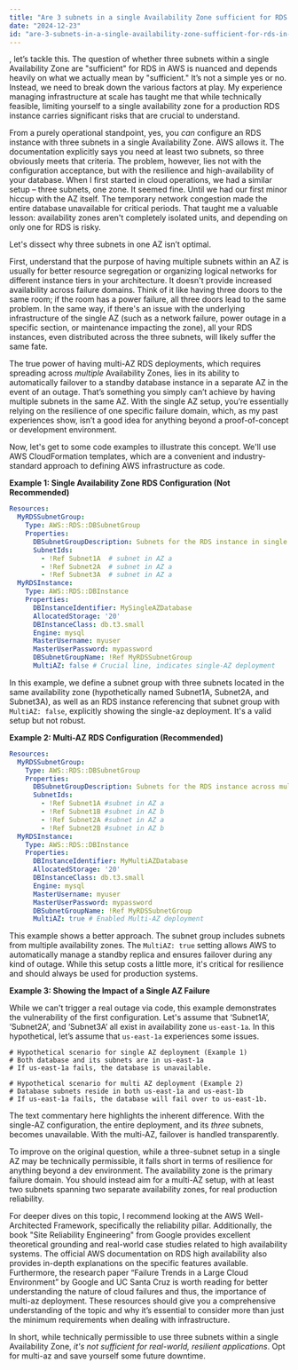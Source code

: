 ```yaml
---
title: "Are 3 subnets in a single Availability Zone sufficient for RDS in AWS?"
date: "2024-12-23"
id: "are-3-subnets-in-a-single-availability-zone-sufficient-for-rds-in-aws"
---
```


, let’s tackle this. The question of whether three subnets within a single Availability Zone are "sufficient" for RDS in AWS is nuanced and depends heavily on what we actually mean by "sufficient." It’s not a simple yes or no. Instead, we need to break down the various factors at play. My experience managing infrastructure at scale has taught me that while technically feasible, limiting yourself to a single availability zone for a production RDS instance carries significant risks that are crucial to understand.

From a purely operational standpoint, yes, you *can* configure an RDS instance with three subnets in a single Availability Zone. AWS allows it. The documentation explicitly says you need at least two subnets, so three obviously meets that criteria. The problem, however, lies not with the configuration acceptance, but with the resilience and high-availability of your database. When I first started in cloud operations, we had a similar setup – three subnets, one zone. It seemed fine. Until we had our first minor hiccup with the AZ itself. The temporary network congestion made the entire database unavailable for critical periods. That taught me a valuable lesson: availability zones aren't completely isolated units, and depending on only one for RDS is risky.

Let's dissect why three subnets in one AZ isn’t optimal.

First, understand that the purpose of having multiple subnets within an AZ is usually for better resource segregation or organizing logical networks for different instance tiers in your architecture. It doesn't provide increased availability across failure domains. Think of it like having three doors to the same room; if the room has a power failure, all three doors lead to the same problem. In the same way, if there's an issue with the underlying infrastructure of the single AZ (such as a network failure, power outage in a specific section, or maintenance impacting the zone), all your RDS instances, even distributed across the three subnets, will likely suffer the same fate.

The true power of having multi-AZ RDS deployments, which requires spreading across *multiple* Availability Zones, lies in its ability to automatically failover to a standby database instance in a separate AZ in the event of an outage. That’s something you simply can’t achieve by having multiple subnets in the same AZ. With the single AZ setup, you’re essentially relying on the resilience of one specific failure domain, which, as my past experiences show, isn’t a good idea for anything beyond a proof-of-concept or development environment.

Now, let's get to some code examples to illustrate this concept. We'll use AWS CloudFormation templates, which are a convenient and industry-standard approach to defining AWS infrastructure as code.

**Example 1: Single Availability Zone RDS Configuration (Not Recommended)**

```yaml
Resources:
  MyRDSSubnetGroup:
    Type: AWS::RDS::DBSubnetGroup
    Properties:
      DBSubnetGroupDescription: Subnets for the RDS instance in single az
      SubnetIds:
        - !Ref Subnet1A  # subnet in AZ a
        - !Ref Subnet2A  # subnet in AZ a
        - !Ref Subnet3A  # subnet in AZ a
  MyRDSInstance:
    Type: AWS::RDS::DBInstance
    Properties:
      DBInstanceIdentifier: MySingleAZDatabase
      AllocatedStorage: '20'
      DBInstanceClass: db.t3.small
      Engine: mysql
      MasterUsername: myuser
      MasterUserPassword: mypassword
      DBSubnetGroupName: !Ref MyRDSSubnetGroup
      MultiAZ: false # Crucial line, indicates single-AZ deployment
```

In this example, we define a subnet group with three subnets located in the same availability zone (hypothetically named Subnet1A, Subnet2A, and Subnet3A), as well as an RDS instance referencing that subnet group with `MultiAZ: false`, explicitly showing the single-az deployment. It's a valid setup but not robust.

**Example 2: Multi-AZ RDS Configuration (Recommended)**

```yaml
Resources:
  MyRDSSubnetGroup:
    Type: AWS::RDS::DBSubnetGroup
    Properties:
      DBSubnetGroupDescription: Subnets for the RDS instance across multiple az
      SubnetIds:
        - !Ref Subnet1A #subnet in AZ a
        - !Ref Subnet1B #subnet in AZ b
        - !Ref Subnet2A #subnet in AZ a
        - !Ref Subnet2B #subnet in AZ b
  MyRDSInstance:
    Type: AWS::RDS::DBInstance
    Properties:
      DBInstanceIdentifier: MyMultiAZDatabase
      AllocatedStorage: '20'
      DBInstanceClass: db.t3.small
      Engine: mysql
      MasterUsername: myuser
      MasterUserPassword: mypassword
      DBSubnetGroupName: !Ref MyRDSSubnetGroup
      MultiAZ: true # Enabled Multi-AZ deployment
```

This example shows a better approach. The subnet group includes subnets from multiple availability zones. The `MultiAZ: true` setting allows AWS to automatically manage a standby replica and ensures failover during any kind of outage. While this setup costs a little more, it's critical for resilience and should always be used for production systems.

**Example 3: Showing the Impact of a Single AZ Failure**

While we can't trigger a real outage via code, this example demonstrates the vulnerability of the first configuration. Let's assume that ‘Subnet1A’, ‘Subnet2A’, and ‘Subnet3A’ all exist in availability zone `us-east-1a`. In this hypothetical, let’s assume that `us-east-1a` experiences some issues.

```text
# Hypothetical scenario for single AZ deployment (Example 1)
# Both database and its subnets are in us-east-1a
# If us-east-1a fails, the database is unavailable.

# Hypothetical scenario for multi AZ deployment (Example 2)
# Database subnets reside in both us-east-1a and us-east-1b
# If us-east-1a fails, the database will fail over to us-east-1b.
```

The text commentary here highlights the inherent difference. With the single-AZ configuration, the entire deployment, and its *three* subnets, becomes unavailable. With the multi-AZ, failover is handled transparently.

To improve on the original question, while a three-subnet setup in a single AZ may be technically permissible, it falls short in terms of resilience for anything beyond a dev environment. The availability zone is the primary failure domain. You should instead aim for a multi-AZ setup, with at least two subnets spanning two separate availability zones, for real production reliability.

For deeper dives on this topic, I recommend looking at the AWS Well-Architected Framework, specifically the reliability pillar. Additionally, the book "Site Reliability Engineering" from Google provides excellent theoretical grounding and real-world case studies related to high availability systems. The official AWS documentation on RDS high availability also provides in-depth explanations on the specific features available. Furthermore, the research paper “Failure Trends in a Large Cloud Environment” by Google and UC Santa Cruz is worth reading for better understanding the nature of cloud failures and thus, the importance of multi-az deployment. These resources should give you a comprehensive understanding of the topic and why it’s essential to consider more than just the minimum requirements when dealing with infrastructure.

In short, while technically permissible to use three subnets within a single Availability Zone, *it's not sufficient for real-world, resilient applications*. Opt for multi-az and save yourself some future downtime.
